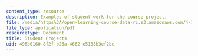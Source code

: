 ```yaml
---
content_type: resource
description: Examples of student work for the course project.
file: /media/https%3A/open-learning-course-data-rc.s3.amazonaws.com/4-143-immaterial-limits-process-and-duration-fall-2002/496b01608f2fb26a4662e5188b3ef2bc_projectpage.pdf
file_type: application/pdf
resourcetype: Document
title: Student Projects
uid: 496b0160-8f2f-b26a-4662-e5188b3ef2bc
---
```

